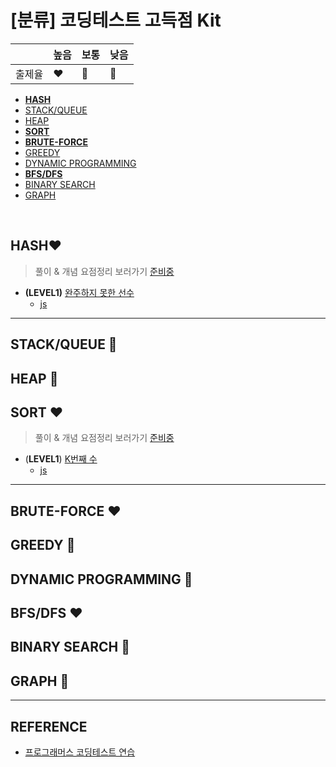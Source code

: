 # [분류] 코딩테스트 고득점 Kit

| |높음|보통|낮음|
|--|--|--|--|
|출제율|❤️|💛|💙| 

- [__HASH__](readme.md#HASH)
- [STACK/QUEUE](readme.md#STACKQUEUE-)
- [HEAP](readme.md#HEAP-)
- [__SORT__](readme.md#SORT)
- [__BRUTE-FORCE__](readme.md#BRUTE-FORCE-)
- [GREEDY](readme.md#GREEDY-)
- [DYNAMIC PROGRAMMING](readme.md#DYNAMIC-PROGRAMMING-)
- [__BFS/DFS__](readme.md#BFSDFS-)
- [BINARY SEARCH](readme.md#BINARY-SEARCH-)
- [GRAPH](readme.md#GRAPH-)
<br/>

## HASH❤️
> 풀이 & 개념 요점정리 보러가기 [준비중](readme.md)

- __(LEVEL1)__ [완주하지 못한 선수](https://programmers.co.kr/learn/courses/30/lessons/42576)
    - [js](https://github.com/ss-won/For-Coding-Test/blob/master/Programmers/testKit/hash/01.js)
<hr>

## STACK/QUEUE 💛

## HEAP 💛

## SORT ❤️
> 풀이 & 개념 요점정리 보러가기 [준비중](readme.md)

- (__LEVEL1__) [K번째 수](https://programmers.co.kr/learn/courses/30/lessons/42748)
    - [js](https://github.com/ss-won/For-Coding-Test/blob/master/Programmers/testKit/sort/01.js)
<hr>

## BRUTE-FORCE ❤️

## GREEDY 💙

## DYNAMIC PROGRAMMING 💙

## BFS/DFS ❤️

## BINARY SEARCH 💙

## GRAPH 💙

<hr>

## REFERENCE
- [프로그래머스 코딩테스트 연습](https://programmers.co.kr/learn/challenges)

